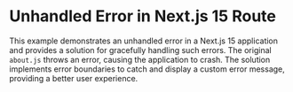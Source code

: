 # Unhandled Error in Next.js 15 Route

This example demonstrates an unhandled error in a Next.js 15 application and provides a solution for gracefully handling such errors.  The original `about.js` throws an error, causing the application to crash. The solution implements error boundaries to catch and display a custom error message, providing a better user experience.